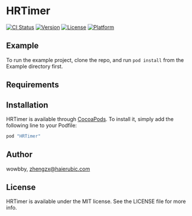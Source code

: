 # HRTimer

[![CI Status](http://img.shields.io/travis/wowbby/HRTimer.svg?style=flat)](https://travis-ci.org/wowbby/HRTimer)
[![Version](https://img.shields.io/cocoapods/v/HRTimer.svg?style=flat)](http://cocoapods.org/pods/HRTimer)
[![License](https://img.shields.io/cocoapods/l/HRTimer.svg?style=flat)](http://cocoapods.org/pods/HRTimer)
[![Platform](https://img.shields.io/cocoapods/p/HRTimer.svg?style=flat)](http://cocoapods.org/pods/HRTimer)

## Example

To run the example project, clone the repo, and run `pod install` from the Example directory first.

## Requirements

## Installation

HRTimer is available through [CocoaPods](http://cocoapods.org). To install
it, simply add the following line to your Podfile:

```ruby
pod "HRTimer"
```

## Author

wowbby, zhengzx@haierubic.com

## License

HRTimer is available under the MIT license. See the LICENSE file for more info.
